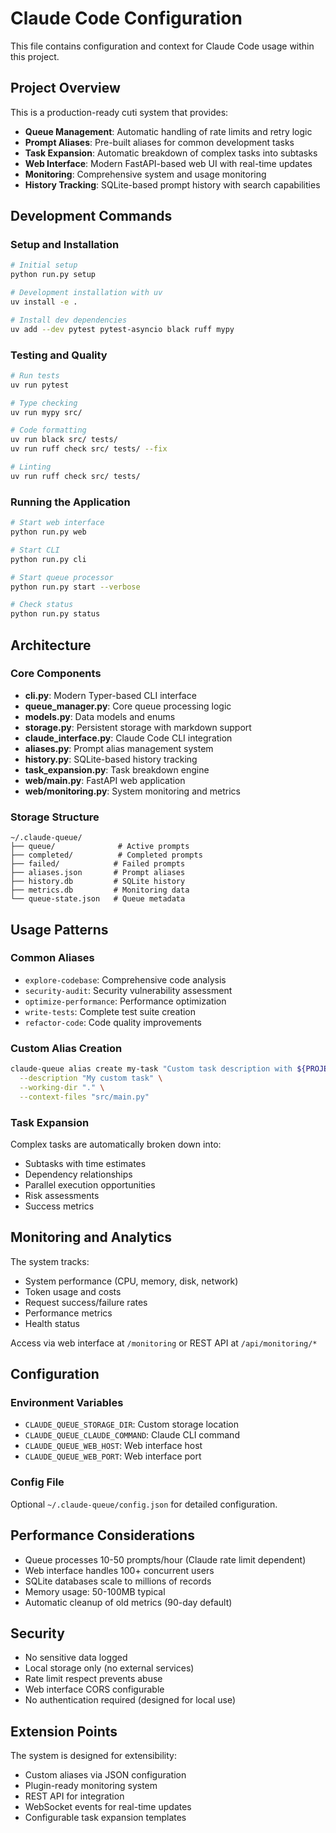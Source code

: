 # Claude Code Configuration

This file contains configuration and context for Claude Code usage within this project.

## Project Overview

This is a production-ready cuti system that provides:

- **Queue Management**: Automatic handling of rate limits and retry logic
- **Prompt Aliases**: Pre-built aliases for common development tasks
- **Task Expansion**: Automatic breakdown of complex tasks into subtasks
- **Web Interface**: Modern FastAPI-based web UI with real-time updates
- **Monitoring**: Comprehensive system and usage monitoring
- **History Tracking**: SQLite-based prompt history with search capabilities

## Development Commands

### Setup and Installation
```bash
# Initial setup
python run.py setup

# Development installation with uv
uv install -e .

# Install dev dependencies
uv add --dev pytest pytest-asyncio black ruff mypy
```

### Testing and Quality
```bash
# Run tests
uv run pytest

# Type checking
uv run mypy src/

# Code formatting
uv run black src/ tests/
uv run ruff check src/ tests/ --fix

# Linting
uv run ruff check src/ tests/
```

### Running the Application
```bash
# Start web interface
python run.py web

# Start CLI
python run.py cli

# Start queue processor  
python run.py start --verbose

# Check status
python run.py status
```

## Architecture

### Core Components
- **cli.py**: Modern Typer-based CLI interface
- **queue_manager.py**: Core queue processing logic
- **models.py**: Data models and enums
- **storage.py**: Persistent storage with markdown support
- **claude_interface.py**: Claude Code CLI integration
- **aliases.py**: Prompt alias management system
- **history.py**: SQLite-based history tracking
- **task_expansion.py**: Task breakdown engine
- **web/main.py**: FastAPI web application
- **web/monitoring.py**: System monitoring and metrics

### Storage Structure
```
~/.claude-queue/
├── queue/              # Active prompts
├── completed/          # Completed prompts  
├── failed/            # Failed prompts
├── aliases.json       # Prompt aliases
├── history.db         # SQLite history
├── metrics.db         # Monitoring data
└── queue-state.json   # Queue metadata
```

## Usage Patterns

### Common Aliases
- `explore-codebase`: Comprehensive code analysis
- `security-audit`: Security vulnerability assessment  
- `optimize-performance`: Performance optimization
- `write-tests`: Complete test suite creation
- `refactor-code`: Code quality improvements

### Custom Alias Creation
```bash
claude-queue alias create my-task "Custom task description with ${PROJECT_NAME}" \
  --description "My custom task" \
  --working-dir "." \
  --context-files "src/main.py"
```

### Task Expansion
Complex tasks are automatically broken down into:
- Subtasks with time estimates
- Dependency relationships
- Parallel execution opportunities  
- Risk assessments
- Success metrics

## Monitoring and Analytics

The system tracks:
- System performance (CPU, memory, disk, network)
- Token usage and costs
- Request success/failure rates
- Performance metrics
- Health status

Access via web interface at `/monitoring` or REST API at `/api/monitoring/*`

## Configuration

### Environment Variables
- `CLAUDE_QUEUE_STORAGE_DIR`: Custom storage location
- `CLAUDE_QUEUE_CLAUDE_COMMAND`: Claude CLI command
- `CLAUDE_QUEUE_WEB_HOST`: Web interface host
- `CLAUDE_QUEUE_WEB_PORT`: Web interface port

### Config File
Optional `~/.claude-queue/config.json` for detailed configuration.

## Performance Considerations

- Queue processes 10-50 prompts/hour (Claude rate limit dependent)
- Web interface handles 100+ concurrent users
- SQLite databases scale to millions of records
- Memory usage: 50-100MB typical
- Automatic cleanup of old metrics (90-day default)

## Security

- No sensitive data logged
- Local storage only (no external services)
- Rate limit respect prevents abuse
- Web interface CORS configurable
- No authentication required (designed for local use)

## Extension Points

The system is designed for extensibility:
- Custom aliases via JSON configuration
- Plugin-ready monitoring system
- REST API for integration
- WebSocket events for real-time updates
- Configurable task expansion templates